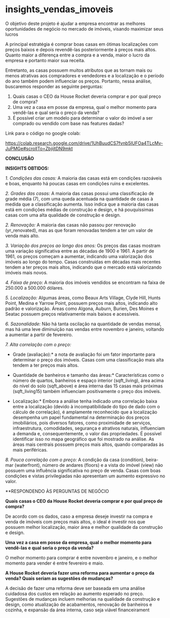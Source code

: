 # insights_vendas_imoveis
O objetivo deste projeto é ajudar a empresa encontrar as melhores oportunidades de negócio no mercado de imóveis, visando maximizar seus lucros

A principal estratégia é comprar boas casas em ótimas localizações com preços baixos e depois revendê-las posteriormente à preços mais altos. Quanto maior a diferença entre a compra e a venda, maior o lucro da empresa e portanto maior sua receita.


Entretanto, as casas possuem muitos atributos que as tornam mais ou menos atrativas aos compradores e vendedores e a localização e o período do ano também podem influenciar os preços. Portanto, nessa análise, buscaremos responder as seguinte perguntas:


1.	Quais casas o CEO da House Rocket deveria comprar e por qual preço de compra?
2.	Uma vez a casa em posse da empresa, qual o melhor momento para vendê-las e qual seria o preço da venda?
3.	É possível criar um modelo para determinar o valor do imóvel a ser comprado ou vendido com base nas features dadas?



Link para o código no google colab:

https://colab.research.google.com/drive/1UhBuudCS7fvnb5IUFOa4TLcMv-JuPMGe#scrollTo=ZbjijtDN9mkt



**CONCLUSÃO**

**INSIGHTS OBTIDOS:**

*1. Condições das casas:* 
    A maioria das casas está em condições razoáveis e boas, enquanto há poucas casas em condições ruins e excelentes.

*2. Grades das casas:* 
A maioria das casas possui uma classificação de grade média (7), com uma queda acentuada na quantidade de casas à medida que a  classificação aumenta. Isso indica que a maioria das casas está em condições médias de construção e design, e há pouquíssimas casas com uma alta qualidade de construção e design.

*2. Renovação:* 
    A maioria das casas não passou por renovação (yr_renovated), mas as que foram renovadas tendem a ter um valor de venda mais alto.

*3. Variação dos preços ao longo dos anos:* 
 Os preços das casas mostram uma variação significativa entre as décadas de 1900 e 1961. A partir de 1961, os preços começam a aumentar, indicando uma valorização dos imóveis ao longo do tempo. Casas construídas em décadas mais recentes tendem a ter preços mais altos, indicando que o mercado está valorizando imóveis mais novos.

*4. Faixa de preço:*
 A maioria dos imóveis vendidos se encontram na faixa de 250.000 a 500.000 dólares.

*5. Localização:*
Algumas áreas, como Beaux Arts Village, Clyde Hill, Hunts Point, Medina e Yarrow Point, possuem preços mais altos, indicando alto padrão e valorização. Áreas como Algona, Auburn, Burien, Des Moines e Seatac possuem preços relativamente mais baixos e acessíveis.

*6. Sazonalidade:*
Não há tanta oscilação na quantidade de vendas mensal, mas há uma leve diminuição nas vendas entre novembro e janeiro, voltando a aumentar a partir de fevereiro.

*7. Alta correlação com o preço:*

*   Grade (avaliação):*
 a nota de avaliação foi um fator importante para determinar o preço dos imóveis. Casas com uma classificação mais alta tendem a ter preços mais altos.

*   Quantidade de banheiros e tamanho das áreas:* 
Características como o número de quartos, banheiros e espaço interior (sqft_living), área acima do nível do solo (sqft_above) e área interna das 15 casas mais próximas (sqft_living15) também influenciam positivamente o preço dos imóveis.

*   Localização:*
Embora a análise tenha indicado uma correlação baixa entre a localização (devido à incompatibilidade do tipo de dado com o cálculo de correlação), é amplamente reconhecido que a localização desempenha um papel fundamental na determinação dos preços imobiliários, pois diversos fatores, como proximidade de serviços, infraestrutura, comodidades, segurança e atrativos naturais, influenciam a demanda e, consequentemente, o valor das propriedades. É possível identificar isso no mapa geográfico que foi mostrado na análise. As áreas mais centrais possuem preços mais altos, quando comparadas às mais periféricas.

*8. Pouca correlação com o preço:*
A condição da casa (condition), beira-mar (waterfront), número de andares (floors) e a vista do imóvel (view) não possuem uma influência significativa no preço de venda. Casas com boas condições e vistas privilegiadas não apresentam um aumento expressivo no valor.

**RESPONDENDO ÀS PERGUNTAS DE NEGÓCIO

**Quais casas o CEO da House Rocket deveria comprar e por qual preço de compra?**

De acordo com os dados, caso a empresa deseje investir na compra e venda de imóveis com preços mais altos, o ideal é investir nos que possuem melhor localização, maior área e melhor qualidade da construção e design.

**Uma vez a casa em posse da empresa, qual o melhor momento para vendê-las e qual seria o preço da venda?**

O melhor momento para comprar é entre novembro e janeiro, e o melhor momento para vender é entre fevereiro e maio.

**A House Rocket deveria fazer uma reforma para aumentar o preço da venda? Quais seriam as sugestões de mudanças?**

A decisão de fazer uma reforma deve ser baseada em uma análise cuidadosa dos custos em relação ao aumento esperado no preço. Sugestões de mudanças incluem melhorias na qualidade da construção e design, como atualização de acabamentos, renovação de banheiros e cozinha, e expansão da área interna, caso seja viável financeirament
